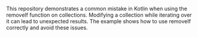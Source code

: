 This repository demonstrates a common mistake in Kotlin when using the removeIf function on collections.  Modifying a collection while iterating over it can lead to unexpected results. The example shows how to use removeIf correctly and avoid these issues.